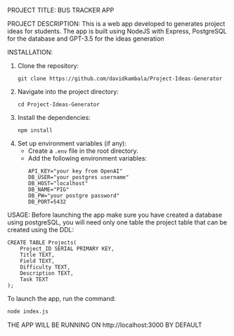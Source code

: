 PROJECT TITLE: BUS TRACKER APP

PROJECT DESCRIPTION:
This is a web app developed to generates project ideas for students. The app is built using NodeJS with Express, PostgreSQL for the database and GPT-3.5 for the ideas generation

INSTALLATION:
1. Clone the repository:
    ```
    git clone https://github.com/davidkambala/Project-Ideas-Generator
    ```
2. Navigate into the project directory:
    ```
    cd Project-Ideas-Generator
    ```
3. Install the dependencies:
    ```
    npm install
    ```
4. Set up environment variables (if any):
    - Create a `.env` file in the root directory.
    - Add the following environment variables:
      ```
      API_KEY="your key from OpenAI"
      DB_USER="your postgres username"
      DB_HOST="localhost"
      DB_NAME="PIG"
      DB_PW="your postgre password"
      DB_PORT=5432
      ```


USAGE:
Before launching the app make sure you have created a database using postgreSQL, you will need only one table
the project table that can be created using the DDL:
```
CREATE TABLE Projects(
    Project_ID SERIAL PRIMARY KEY,
    Title TEXT,
	Field TEXT,
	Difficulty TEXT,
    Description TEXT,
    Task TEXT
);
```
To launch the app, run the command: 
``` bash
node index.js
```

THE APP WILL BE RUNNING ON http://localhost:3000 BY DEFAULT
